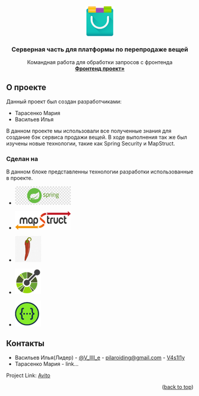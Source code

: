 <a name="readme-top"></a>





<!-- PROJECT LOGO -->
<br />
<div align="center">
  <a href="https://my.sky.pro/">
    <img src="src/images/logo.png" alt="Logo" width="80" height="80">
  </a>

<h3 align="center">Серверная часть для платформы по перепродаже вещей  </h3>

  <p align="center">
    Командная работа для обработки запросов с фронтенда
    <br />
    <a href="https://github.com/BizinMitya/front-react-avito"><strong>Фронтенд проект»</strong></a>
  </p>
</div>




<!-- ABOUT THE PROJECT -->
## О проекте
Данный проект был создан разработчиками:
* Тарасенко Мария
* Васильев Илья

В данном проекте мы использовали все полученные знания для создание бэк сервиса продажи вещей. В ходе выполнения так же был изучены новые технологии, такие как Spring Security и MapStruct.
### Сделан на

В данном блоке представленны технологии разработки использованные в проекте.

*  <a href="https://spring.io/">
    <img src="src/images/spring.png" alt="shield" width="150" height="50">
  </a>

*  <a href="https://mapstruct.org/">
    <img src="src/images/mapstruct.png" alt="shield" width="150" height="50">
  </a>

*  <a href="https://projectlombok.org/">
    <img src="src/images/lombok-logo.png" alt="shield" width="70" height="70">
  </a>

*  <a href="https://github.com/OAI/OpenAPI-Specification">
    <img src="src/images/openapi.png" alt="shield" width="70" height="70">
  </a>

*  <a href="https://swagger.io/">
    <img src="src/images/swagger-logo-2.webp" alt="shield" width="70" height="70">
  </a>


<!-- CONTACT -->
## Контакты

* Васильев Илья(Лидер) - [@V_IllI_e](https://t.me/V_IllI_e) - pilaroiding@gmail.com - [V4s1l1y](https://github.com/V4si1iy) 
* Тарасенко Мария - link...


Project Link: [Avito](https://github.com/V4si1iy/Graduate-work-Avito)

<p align="right">(<a href="#readme-top">back to top</a>)</p>


